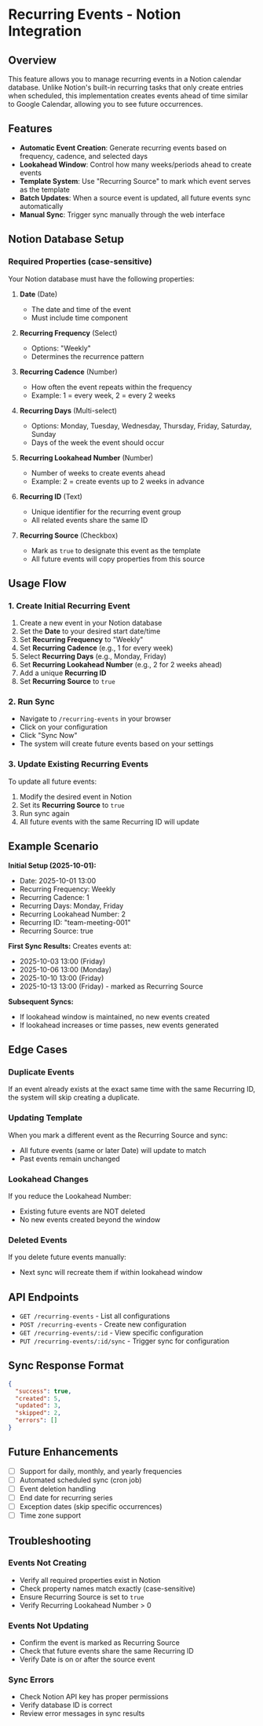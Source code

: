 # Recurring Events - Notion Integration

## Overview

This feature allows you to manage recurring events in a Notion calendar database. Unlike Notion's built-in recurring tasks that only create entries when scheduled, this implementation creates events ahead of time similar to Google Calendar, allowing you to see future occurrences.

## Features

- **Automatic Event Creation**: Generate recurring events based on frequency, cadence, and selected days
- **Lookahead Window**: Control how many weeks/periods ahead to create events
- **Template System**: Use "Recurring Source" to mark which event serves as the template
- **Batch Updates**: When a source event is updated, all future events sync automatically
- **Manual Sync**: Trigger sync manually through the web interface

## Notion Database Setup

### Required Properties (case-sensitive)

Your Notion database must have the following properties:

1. **Date** (Date)
   - The date and time of the event
   - Must include time component

2. **Recurring Frequency** (Select)
   - Options: "Weekly"
   - Determines the recurrence pattern

3. **Recurring Cadence** (Number)
   - How often the event repeats within the frequency
   - Example: 1 = every week, 2 = every 2 weeks

4. **Recurring Days** (Multi-select)
   - Options: Monday, Tuesday, Wednesday, Thursday, Friday, Saturday, Sunday
   - Days of the week the event should occur

5. **Recurring Lookahead Number** (Number)
   - Number of weeks to create events ahead
   - Example: 2 = create events up to 2 weeks in advance

6. **Recurring ID** (Text)
   - Unique identifier for the recurring event group
   - All related events share the same ID

7. **Recurring Source** (Checkbox)
   - Mark as `true` to designate this event as the template
   - All future events will copy properties from this source

## Usage Flow

### 1. Create Initial Recurring Event

1. Create a new event in your Notion database
2. Set the **Date** to your desired start date/time
3. Set **Recurring Frequency** to "Weekly"
4. Set **Recurring Cadence** (e.g., 1 for every week)
5. Select **Recurring Days** (e.g., Monday, Friday)
6. Set **Recurring Lookahead Number** (e.g., 2 for 2 weeks ahead)
7. Add a unique **Recurring ID**
8. Set **Recurring Source** to `true`

### 2. Run Sync

- Navigate to `/recurring-events` in your browser
- Click on your configuration
- Click "Sync Now"
- The system will create future events based on your settings

### 3. Update Existing Recurring Events

To update all future events:
1. Modify the desired event in Notion
2. Set its **Recurring Source** to `true`
3. Run sync again
4. All future events with the same Recurring ID will update

## Example Scenario

**Initial Setup (2025-10-01):**
- Date: 2025-10-01 13:00
- Recurring Frequency: Weekly
- Recurring Cadence: 1
- Recurring Days: Monday, Friday
- Recurring Lookahead Number: 2
- Recurring ID: "team-meeting-001"
- Recurring Source: true

**First Sync Results:**
Creates events at:
- 2025-10-03 13:00 (Friday)
- 2025-10-06 13:00 (Monday)
- 2025-10-10 13:00 (Friday)
- 2025-10-13 13:00 (Friday) - marked as Recurring Source

**Subsequent Syncs:**
- If lookahead window is maintained, no new events created
- If lookahead increases or time passes, new events generated

## Edge Cases

### Duplicate Events
If an event already exists at the exact same time with the same Recurring ID, the system will skip creating a duplicate.

### Updating Template
When you mark a different event as the Recurring Source and sync:
- All future events (same or later Date) will update to match
- Past events remain unchanged

### Lookahead Changes
If you reduce the Lookahead Number:
- Existing future events are NOT deleted
- No new events created beyond the window

### Deleted Events
If you delete future events manually:
- Next sync will recreate them if within lookahead window

## API Endpoints

- `GET /recurring-events` - List all configurations
- `POST /recurring-events` - Create new configuration
- `GET /recurring-events/:id` - View specific configuration
- `PUT /recurring-events/:id/sync` - Trigger sync for configuration

## Sync Response Format

```json
{
  "success": true,
  "created": 5,
  "updated": 3,
  "skipped": 2,
  "errors": []
}
```

## Future Enhancements

- [ ] Support for daily, monthly, and yearly frequencies
- [ ] Automated scheduled sync (cron job)
- [ ] Event deletion handling
- [ ] End date for recurring series
- [ ] Exception dates (skip specific occurrences)
- [ ] Time zone support

## Troubleshooting

### Events Not Creating
- Verify all required properties exist in Notion
- Check property names match exactly (case-sensitive)
- Ensure Recurring Source is set to `true`
- Verify Recurring Lookahead Number > 0

### Events Not Updating
- Confirm the event is marked as Recurring Source
- Check that future events share the same Recurring ID
- Verify Date is on or after the source event

### Sync Errors
- Check Notion API key has proper permissions
- Verify database ID is correct
- Review error messages in sync results
